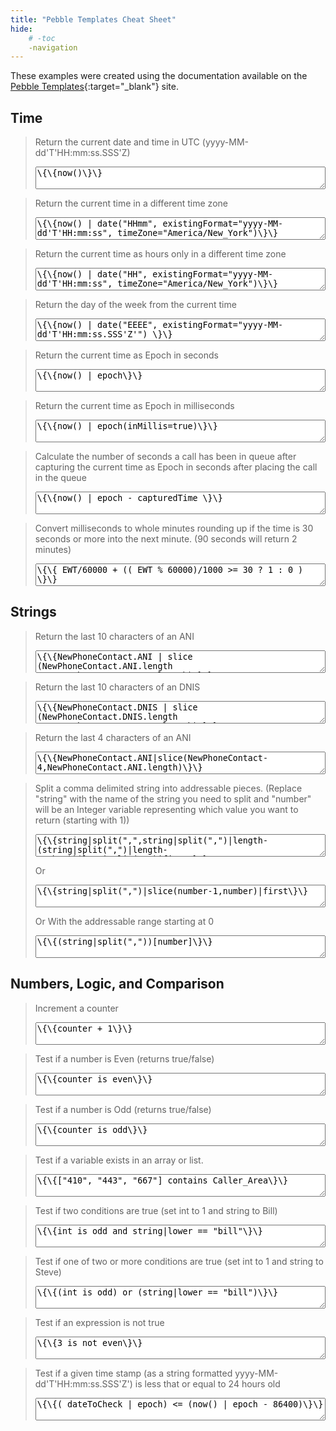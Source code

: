 ```yaml
---
title: "Pebble Templates Cheat Sheet"
hide:
    # -toc
    -navigation
---
```

<!-- {% include google-analytics.html %} -->
<style>
    textarea{
        width: 100%;
    }
</style>

These examples were created using the documentation available on the [Pebble Templates](https://pebbletemplates.io/){:target="_blank"} site.



## Time

> Return the current date and time in UTC (yyyy-MM-dd'T'HH:mm:ss.SSS'Z)
>
> <textarea readonly>\{\{now()\}\}</textarea><br>
>

> Return the current time in a different time zone
>
> <textarea readonly>\{\{now() | date("HHmm", existingFormat="yyyy-MM-dd'T'HH:mm:ss", timeZone="America/New_York")\}\}</textarea><br>
>

> Return the current time as hours only in a different time zone
>
> <textarea readonly>\{\{now() | date("HH", existingFormat="yyyy-MM-dd'T'HH:mm:ss", timeZone="America/New_York")\}\}</textarea><br>
>

> Return the day of the week from the current time
>
> <textarea readonly>\{\{now() | date("EEEE", existingFormat="yyyy-MM-dd'T'HH:mm:ss.SSS'Z'") \}\}</textarea><br>

> Return the current time as Epoch in seconds
>
> <textarea readonly>\{\{now() | epoch\}\}</textarea><br>

> Return the current time as Epoch in milliseconds
>
> <textarea readonly>\{\{now() | epoch(inMillis=true)\}\}</textarea><br>

> Calculate the number of seconds a call has been in queue after capturing the current time as Epoch in seconds after placing the call in the queue
>
> <textarea readonly>\{\{now() | epoch - capturedTime \}\}</textarea><br>

> Convert milliseconds to whole minutes rounding up if the time is 30 seconds or more into the next minute. (90 seconds will return 2 minutes)
>
> <textarea readonly>\{\{ EWT/60000 + (( EWT % 60000)/1000 >= 30 ? 1 : 0 )  \}\}</textarea><br>

## Strings

> Return the last 10 characters of an ANI 
> 
> <textarea readonly>\{\{NewPhoneContact.ANI | slice (NewPhoneContact.ANI.length -10,NewPhoneContact.ANI.length)\}\}</textarea><br>
>

> Return the last 10 characters of an DNIS 
> 
> <textarea readonly>\{\{NewPhoneContact.DNIS | slice (NewPhoneContact.DNIS.length -10,NewPhoneContact.DNIS.length)\}\} </textarea><br>
>

> Return the last 4 characters of an ANI 
> 
> <textarea readonly>\{\{NewPhoneContact.ANI|slice(NewPhoneContact-4,NewPhoneContact.ANI.length)\}\}</textarea><br>
>

> Split a comma delimited string into addressable pieces. (Replace "string" with the name of the string you need to split and "number" will be an Integer variable representing which value you want to return (starting with 1))
>
> <textarea readonly>\{\{string|split(",",string|split(",")|length-(string|split(",")|length-number))|last|split(",")|first\}\}</textarea><br>
>
> Or
>
> <textarea readonly>\{\{string|split(",")|slice(number-1,number)|first\}\}</textarea><br>
>
> Or With the addressable range starting at 0
>
> <textarea readonly>\{\{(string|split(","))[number]\}\}</textarea><br>
>


## Numbers, Logic, and Comparison

> Increment a counter 
>
> <textarea readonly>\{\{counter + 1\}\}</textarea><br>
>

> Test if a number is Even (returns true/false)
>
> <textarea readonly>\{\{counter is even\}\}</textarea><br>
>

> Test if a number is Odd (returns true/false)
>
> <textarea readonly>\{\{counter is odd\}\}</textarea><br>
>

> Test if a variable exists in an array or list.
>
> <textarea readonly>\{\{["410", "443", "667"] contains Caller_Area\}\}</textarea><br>
>

> Test if two conditions are true (set int to 1 and string to Bill)
>
> <textarea readonly>\{\{int is odd and string|lower == "bill"\}\}</textarea><br>
>

> Test if one of two or more conditions are true (set int to 1 and string to Steve)
>
> <textarea readonly>\{\{(int is odd) or (string|lower == "bill")\}\}</textarea><br>
>

> Test if an expression is not true
>
> <textarea readonly>\{\{3 is not even\}\}</textarea><br>
> 

> Test if a given time stamp (as a string formatted yyyy-MM-dd'T'HH:mm:ss.SSS'Z') is less that or equal to 24 hours old
>
> <textarea readonly>\{\{( dateToCheck | epoch) <= (now() | epoch - 86400)\}\}</textarea><br>
> 





<!-- > <textarea readonly>\{\{split("\\|")\}\}</textarea> -->
>







<script> (function() {Array.from(document.querySelectorAll("textarea")).forEach((element) => {element.value = element.value.replaceAll("\\{","{").replaceAll("\\}","}").replaceAll("\\\\","\\"); console.log(element.value)})})()</script>
